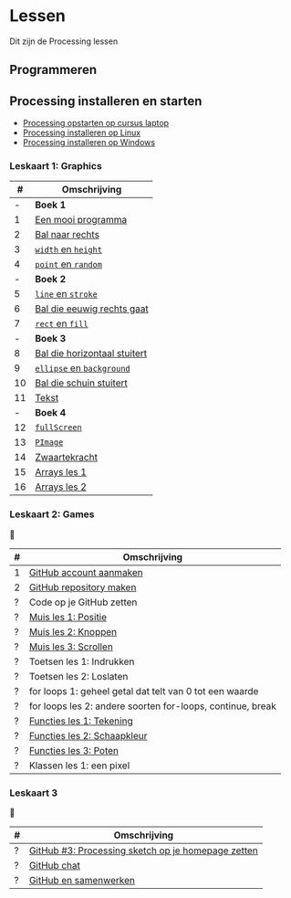 # Lessen

Dit zijn de Processing lessen

## Programmeren

## Processing installeren en starten

 * [Processing opstarten op cursus laptop](./ProcessingOpstartenOpCursusLaptop/README.md)
 * [Processing installeren op Linux](./ProcessingInstallerenOpLinux/README.md)
 * [Processing installeren op Windows](./ProcessingInstallerenOpWindows/README.md)

### Leskaart 1: Graphics

#|Omschrijving
---|---
 -| **Boek 1**
 1|[Een mooi programma](./EenMooiProgramma/README.md)
 2|[Bal naar rechts](./BalNaarRechts/README.md)
 3|[`width` en `height`](./WidthHeight/README.md)
 4|[`point` en `random`](./PointRandom/README.md)
 -| **Boek 2**
 5|[`line` en `stroke`](./LineStroke/README.md)
 6|[Bal die eeuwig rechts gaat](./BalEeuwigNaarRechts/README.md)
 7|[`rect` en `fill`](./RectFill/README.md)
 -| **Boek 3**
 8|[Bal die horizontaal stuitert](./BalDieHorizontaalStuitert/README.md)
 9|[`ellipse` en `background`](./EllipseBackground/README.md)
10|[Bal die schuin stuitert](./BalDieSchuinStuitert/README.md)
11| [Tekst](./Text/README.md)
 -| **Boek 4**
12|[`fullScreen`](./FullScreen/README.md)
13|[`PImage`](./PImage/README.md)
14|[Zwaartekracht](./Zwaartekracht/README.md)
15|[Arrays les 1](./Arrays1/README.md)
16|[Arrays les 2](./Arrays2/README.md)

### Leskaart 2: Games

:construction:

#|Omschrijving
---|---
 1|[GitHub account aanmaken](./GitHub/README.md)
 2|[GitHub repository maken](./GitHubPages/README.md)
 ?|Code op je GitHub zetten
 ?|[Muis les 1: Positie](./MuisPositie/README.md)
 ?|[Muis les 2: Knoppen](./MuisKnoppen/README.md)
 ?|[Muis les 3: Scrollen](./MuisScroll/README.md)
 ?|Toetsen les 1: Indrukken
 ?|Toetsen les 2: Loslaten
 ?|for loops 1: geheel getal dat telt van 0 tot een waarde
 ?|for loops les 2: andere soorten for-loops, continue, break
 ?|[Functies les 1: Tekening](./FunctiesTekening/README.md)
 ?|[Functies les 2: Schaapkleur](./FunctiesSchaapkleur/README.md)
 ?|[Functies les 3: Poten](./FunctiesPoten/README.md)
 ?|Klassen les 1: een pixel

### Leskaart 3

:construction:

#|Omschrijving
---|---
 ?|[GitHub #3: Processing sketch op je homepage zetten](./ProcessingJS/README.md)
 ?|[GitHub chat](./GitHubChat/README.md)
 ?|[GitHub en samenwerken](./GitHubSamenwerken/README.md)
